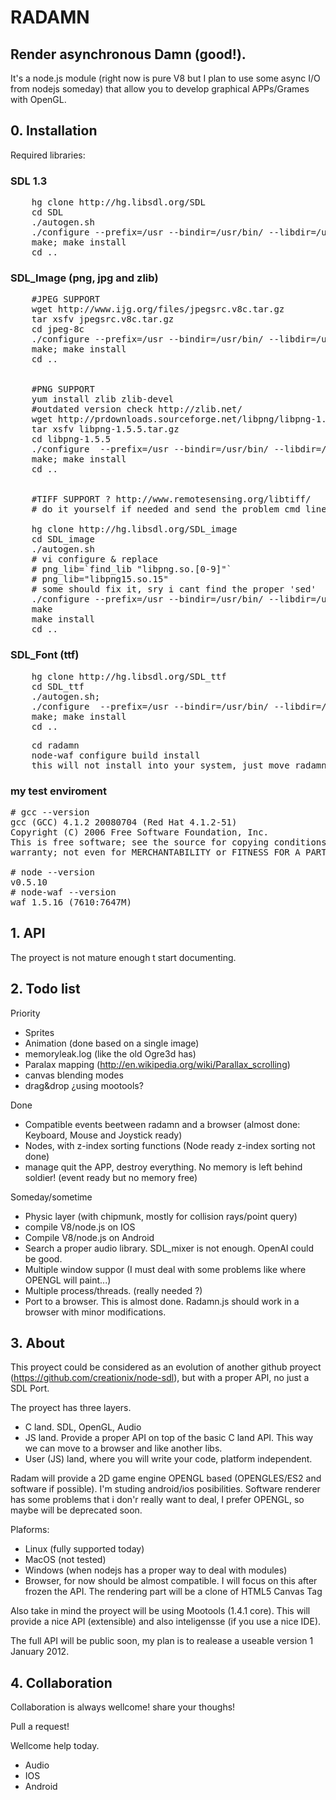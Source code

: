 # RADAMN
## Render asynchronous Damn (good!).

It's a node.js module (right now is pure V8 but I plan to use some async I/O from nodejs someday) that allow you to develop graphical APPs/Grames with OpenGL.

## 0. Installation

Required libraries:
### SDL 1.3
<pre>    hg clone http://hg.libsdl.org/SDL
    cd SDL
    ./autogen.sh
    ./configure --prefix=/usr --bindir=/usr/bin/ --libdir=/usr/lib/
    make; make install
    cd ..</pre>

### SDL_Image (png, jpg and zlib)
<pre>    #JPEG SUPPORT
    wget http://www.ijg.org/files/jpegsrc.v8c.tar.gz
    tar xsfv jpegsrc.v8c.tar.gz
    cd jpeg-8c
    ./configure --prefix=/usr --bindir=/usr/bin/ --libdir=/usr/lib/
    make; make install
    cd ..


    #PNG SUPPORT
    yum install zlib zlib-devel
    #outdated version check http://zlib.net/
    wget http://prdownloads.sourceforge.net/libpng/libpng-1.5.5.tar.gz?download
    tar xsfv libpng-1.5.5.tar.gz
    cd libpng-1.5.5
    ./configure  --prefix=/usr --bindir=/usr/bin/ --libdir=/usr/lib/
    make; make install
    cd ..


    #TIFF SUPPORT ? http://www.remotesensing.org/libtiff/
    # do it yourself if needed and send the problem cmd lines :)

    hg clone http://hg.libsdl.org/SDL_image
    cd SDL_image
    ./autogen.sh
    # vi configure & replace
    # png_lib=`find_lib "libpng.so.[0-9]"`
    # png_lib="libpng15.so.15"
    # some should fix it, sry i cant find the proper 'sed'
    ./configure --prefix=/usr --bindir=/usr/bin/ --libdir=/usr/lib/
    make
    make install
    cd ..</pre>

### SDL_Font (ttf)
<pre>    hg clone http://hg.libsdl.org/SDL_ttf
    cd SDL_ttf
    ./autogen.sh;
    ./configure  --prefix=/usr --bindir=/usr/bin/ --libdir=/usr/lib/
    make; make install
    cd ..</pre>

<pre>    cd radamn
    node-waf configure build install
	this will not install into your system, just move radamn.node to lib, needed to run everything properly</pre>


### my test enviroment

<pre># gcc --version
gcc (GCC) 4.1.2 20080704 (Red Hat 4.1.2-51)
Copyright (C) 2006 Free Software Foundation, Inc.
This is free software; see the source for copying conditions.  There is NO
warranty; not even for MERCHANTABILITY or FITNESS FOR A PARTICULAR PURPOSE.

# node --version
v0.5.10
# node-waf --version
waf 1.5.16 (7610:7647M)</pre>

## 1. API

The proyect is not mature enough t start documenting.

## 2. Todo list

Priority

* Sprites
* Animation (done based on a single image)
* memoryleak.log (like the old Ogre3d has)
* Paralax mapping (http://en.wikipedia.org/wiki/Parallax_scrolling)
* canvas blending modes
* drag&drop ¿using mootools?

Done

* Compatible events beetween radamn and a browser (almost done: Keyboard, Mouse and Joystick ready)
* Nodes, with z-index sorting functions (Node ready z-index sorting not done)
* manage quit the APP, destroy everything. No memory is left behind soldier! (event ready but no memory free)

Someday/sometime

* Physic layer (with chipmunk, mostly for collision rays/point query)
* compile V8/node.js on IOS
* Compile V8/node.js on Android
* Search a proper audio library. SDL_mixer is not enough. OpenAl could be good.
* Multiple window suppor (I must deal with some problems like where OPENGL will paint...)
* Multiple process/threads. (really needed ?)
* Port to a browser. This is almost done. Radamn.js should work in a browser with minor modifications.


## 3. About

This proyect could be considered as an evolution of another github proyect (https://github.com/creationix/node-sdl), but with a proper API, no just a SDL Port.

The proyect has three layers.

* C land. SDL, OpenGL, Audio
* JS land. Provide a proper API on top of the basic C land API. This way we can move to a browser and like another libs.
* User (JS) land, where you will write your code, platform independent.

Radam will provide a 2D game engine OPENGL based (OPENGLES/ES2 and software if possible). I'm studing android/ios posibilities.
Software renderer has some problems that i don'r really want to deal, I prefer OPENGL, so maybe will be deprecated soon.

Plaforms:

* Linux (fully supported today)
* MacOS (not tested)
* Windows (when nodejs has a proper way to deal with modules)
* Browser, for now should be almost compatible. I will focus on this after frozen the API. The rendering part will be a clone of HTML5 Canvas Tag

Also take in mind the proyect will be using Mootools (1.4.1 core). This will provide a nice API (extensible) and also inteligensse (if you use a nice IDE).

The full API will be public soon, my plan is to realease a useable version 1 January 2012.


## 4. Collaboration

Collaboration is always wellcome! share your thoughs!

Pull a request!

Wellcome help today.

* Audio
* IOS
* Android